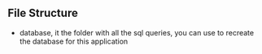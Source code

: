 ## File Structure
- database, it the folder with all the sql queries, you can use to recreate the database for this application
